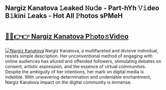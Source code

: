 ## Nargiz Kanatova 𝙻eaked 𝙽u𝚍e - Part-hYh 𝚅𝚒deo B𝚒kini 𝙻eaks - Hot All 𝙿hotos sPMeH

# <h2><a href="http://ld4uxq.urlbe.top/?page=Nargiz+Kanatova">🔗🔗👉👉 Nargiz Kanatova P𝚑oto𝚜Vid𝚎o</a></h2>

[![Nargiz Kanatova](https://i.imgur.com/eBuTRDB.gif)](http://ld4uxq.urlbe.top/?page=Nargiz+Kanatova)
Nargiz Kanatova, a multifaceted and divisive individual, resists simple description. Her unconventional method of engaging with online audiences has allured and offended followers, stimulating debates on consent, artistic expression, and the essence of virtual communities. Despite the ambiguity of her intentions, her mark on digital media is indelible. With unwavering determination and undeniable enchantment, Nargiz Kanatova impact on the digital community is immense.
